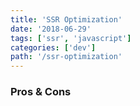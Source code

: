 ```yaml
---
title: 'SSR Optimization'
date: '2018-06-29'
tags: ['ssr', 'javascript']
categories: ['dev']
path: '/ssr-optimization'
---
```


### Pros & Cons

